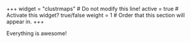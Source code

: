 +++
widget = "clustrmaps"  # Do not modify this line!
active = true  # Activate this widget? true/false
weight = 1  # Order that this section will appear in.
+++

Everything is awesome!
